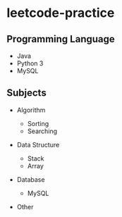 # leetcode-practice

## Programming Language
- Java
- Python 3
- MySQL

## Subjects

- Algorithm
  - Sorting
  - Searching

- Data Structure
  - Stack
  - Array

- Database
  - MySQL

- Other
